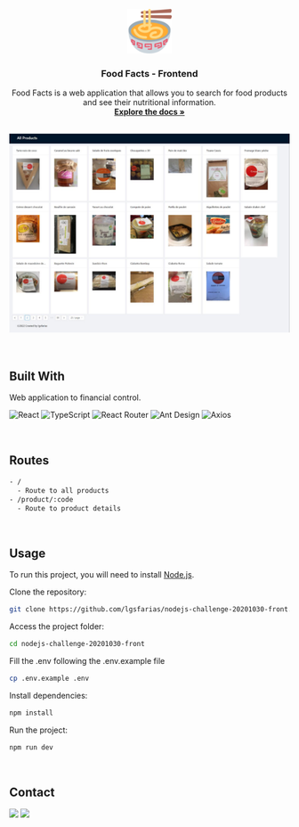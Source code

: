 <p align="center">
  <a href="https://github.com/lgsfarias/nodejs-challenge-20201030-front">
    <img src="./public/foodiconreadme.png" alt="readme-logo" width="80" height="80">
  </a>

  <h3 align="center">
    Food Facts - Frontend
  </h3>
  <p align="center">
    Food Facts is a web application that allows you to search for food products and see their nutritional information.
    <br />
    <a href="https://github.com/lgsfarias/nodejs-challenge-20201030-front"><strong>Explore the docs »</strong></a>
    <br />
</p>

<br/>
<img src="./public/banner.jpg" alt="Banner" >
<br/><br/>

<br/>

## Built With

Web application to financial control.

![React](https://img.shields.io/badge/React-20232A?style=for-the-badge&logo=react&logoColor=61DAFB)
![TypeScript](https://img.shields.io/badge/TypeScript-007ACC?style=for-the-badge&logo=typescript&logoColor=white)
![React Router](https://img.shields.io/badge/React_Router-CA4245?style=for-the-badge&logo=react-router&logoColor=white)
![Ant Design](https://img.shields.io/badge/Ant_Design-0170FE?style=for-the-badge&logo=ant-design&logoColor=white)
![Axios](https://img.shields.io/badge/Axios-000000?style=for-the-badge&logo=axios&logoColor=white)

<br/>

## Routes

```
- /
  - Route to all products
- /product/:code
  - Route to product details
```

<br/>

## Usage

To run this project, you will need to install [Node.js](https://nodejs.org/en/).

Clone the repository:

```bash
git clone https://github.com/lgsfarias/nodejs-challenge-20201030-front.git
```

Access the project folder:

```bash
cd nodejs-challenge-20201030-front
```

Fill the .env following the .env.example file

```bash
cp .env.example .env
```

Install dependencies:

```bash
npm install
```

Run the project:

```bash
npm run dev
```

<br/>

## Contact

<div>
  <a href="https://www.linkedin.com/in/lgsfarias" target="_blank"><img src="https://img.shields.io/badge/-LinkedIn-%230077B5?style=for-the-badge&logo=linkedin&logoColor=white" target="_blank"></a>
  <a href = "mailto:lgsfarias.dev@gmail.com"><img src="https://img.shields.io/badge/Gmail-D14836?style=for-the-badge&logo=gmail&logoColor=white" target="_blank"></a>
</div>
